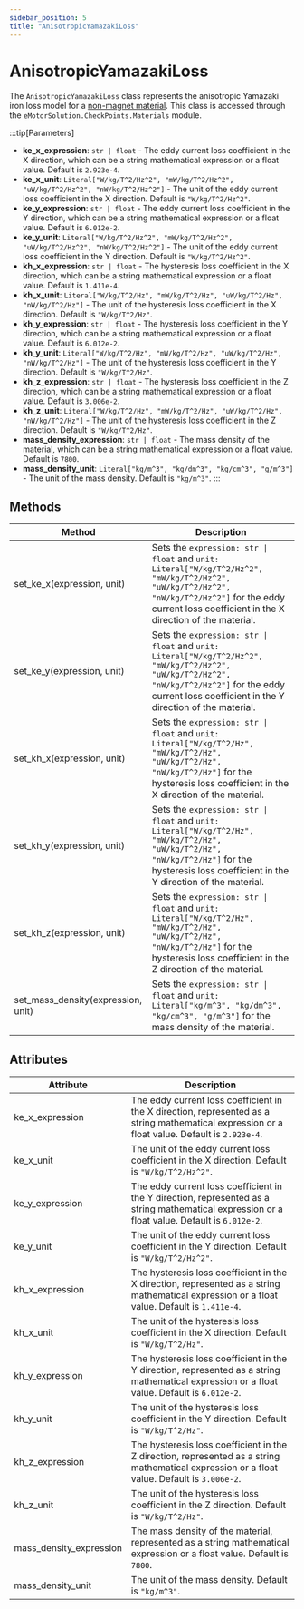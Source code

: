 ```yaml
---
sidebar_position: 5
title: "AnisotropicYamazakiLoss"
---
```

# AnisotropicYamazakiLoss

The `AnisotropicYamazakiLoss` class represents the anisotropic Yamazaki iron loss model for a [non-magnet material](/docs/api/Materials/Non_Magnet_Material). This class is accessed through the `eMotorSolution.CheckPoints.Materials` module.

:::tip[Parameters]
- **ke_x_expression**: `str | float` - The eddy current loss coefficient in the X direction, which can be a string mathematical expression or a float value. Default is `2.923e-4`.
- **ke_x_unit**: `Literal["W/kg/T^2/Hz^2", "mW/kg/T^2/Hz^2", "uW/kg/T^2/Hz^2", "nW/kg/T^2/Hz^2"]` - The unit of the eddy current loss coefficient in the X direction. Default is `"W/kg/T^2/Hz^2"`.
- **ke_y_expression**: `str | float` - The eddy current loss coefficient in the Y direction, which can be a string mathematical expression or a float value. Default is `6.012e-2`.
- **ke_y_unit**: `Literal["W/kg/T^2/Hz^2", "mW/kg/T^2/Hz^2", "uW/kg/T^2/Hz^2", "nW/kg/T^2/Hz^2"]` - The unit of the eddy current loss coefficient in the Y direction. Default is `"W/kg/T^2/Hz^2"`.
- **kh_x_expression**: `str | float` - The hysteresis loss coefficient in the X direction, which can be a string mathematical expression or a float value. Default is `1.411e-4`.
- **kh_x_unit**: `Literal["W/kg/T^2/Hz", "mW/kg/T^2/Hz", "uW/kg/T^2/Hz", "nW/kg/T^2/Hz"]` - The unit of the hysteresis loss coefficient in the X direction. Default is `"W/kg/T^2/Hz"`.
- **kh_y_expression**: `str | float` - The hysteresis loss coefficient in the Y direction, which can be a string mathematical expression or a float value. Default is `6.012e-2`.
- **kh_y_unit**: `Literal["W/kg/T^2/Hz", "mW/kg/T^2/Hz", "uW/kg/T^2/Hz", "nW/kg/T^2/Hz"]` - The unit of the hysteresis loss coefficient in the Y direction. Default is `"W/kg/T^2/Hz"`.
- **kh_z_expression**: `str | float` - The hysteresis loss coefficient in the Z direction, which can be a string mathematical expression or a float value. Default is `3.006e-2`.
- **kh_z_unit**: `Literal["W/kg/T^2/Hz", "mW/kg/T^2/Hz", "uW/kg/T^2/Hz", "nW/kg/T^2/Hz"]` - The unit of the hysteresis loss coefficient in the Z direction. Default is `"W/kg/T^2/Hz"`.
- **mass_density_expression**: `str | float` - The mass density of the material, which can be a string mathematical expression or a float value. Default is `7800`.
- **mass_density_unit**: `Literal["kg/m^3", "kg/dm^3", "kg/cm^3", "g/m^3"]` - The unit of the mass density. Default is `"kg/m^3"`.
:::

## Methods
| Method | Description |
|--------|-------------|
| set_ke_x(expression, unit) | Sets the `expression: str \| float` and `unit: Literal["W/kg/T^2/Hz^2", "mW/kg/T^2/Hz^2", "uW/kg/T^2/Hz^2", "nW/kg/T^2/Hz^2"]` for the eddy current loss coefficient in the X direction of the material. |
| set_ke_y(expression, unit) | Sets the `expression: str \| float` and `unit: Literal["W/kg/T^2/Hz^2", "mW/kg/T^2/Hz^2", "uW/kg/T^2/Hz^2", "nW/kg/T^2/Hz^2"]` for the eddy current loss coefficient in the Y direction of the material. |
| set_kh_x(expression, unit) | Sets the `expression: str \| float` and `unit: Literal["W/kg/T^2/Hz", "mW/kg/T^2/Hz", "uW/kg/T^2/Hz", "nW/kg/T^2/Hz"]` for the hysteresis loss coefficient in the X direction of the material. |
| set_kh_y(expression, unit) | Sets the `expression: str \| float` and `unit: Literal["W/kg/T^2/Hz", "mW/kg/T^2/Hz", "uW/kg/T^2/Hz", "nW/kg/T^2/Hz"]` for the hysteresis loss coefficient in the Y direction of the material. |
| set_kh_z(expression, unit) | Sets the `expression: str \| float` and `unit: Literal["W/kg/T^2/Hz", "mW/kg/T^2/Hz", "uW/kg/T^2/Hz", "nW/kg/T^2/Hz"]` for the hysteresis loss coefficient in the Z direction of the material. |
| set_mass_density(expression, unit) | Sets the `expression: str \| float` and `unit: Literal["kg/m^3", "kg/dm^3", "kg/cm^3", "g/m^3"]` for the mass density of the material. | 

## Attributes
| Attribute | Description |
|-----------|-------------|
| ke_x_expression | The eddy current loss coefficient in the X direction, represented as a string mathematical expression or a float value. Default is `2.923e-4`. |
| ke_x_unit | The unit of the eddy current loss coefficient in the X direction. Default is `"W/kg/T^2/Hz^2"`. |
| ke_y_expression | The eddy current loss coefficient in the Y direction, represented as a string mathematical expression or a float value. Default is `6.012e-2`. |
| ke_y_unit | The unit of the eddy current loss coefficient in the Y direction. Default is `"W/kg/T^2/Hz^2"`. |
| kh_x_expression | The hysteresis loss coefficient in the X direction, represented as a string mathematical expression or a float value. Default is `1.411e-4`. |
| kh_x_unit | The unit of the hysteresis loss coefficient in the X direction. Default is `"W/kg/T^2/Hz"`. |
| kh_y_expression | The hysteresis loss coefficient in the Y direction, represented as a string mathematical expression or a float value. Default is `6.012e-2`. |
| kh_y_unit | The unit of the hysteresis loss coefficient in the Y direction. Default is `"W/kg/T^2/Hz"`. |
| kh_z_expression | The hysteresis loss coefficient in the Z direction, represented as a string mathematical expression or a float value. Default is `3.006e-2`. |
| kh_z_unit | The unit of the hysteresis loss coefficient in the Z direction. Default is `"W/kg/T^2/Hz"`. |
| mass_density_expression | The mass density of the material, represented as a string mathematical expression or a float value. Default is `7800`. |
| mass_density_unit | The unit of the mass density. Default is `"kg/m^3"`. |